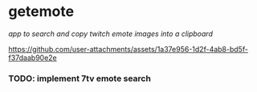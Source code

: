 # getemote
*app to search and copy twitch emote images into a clipboard*

https://github.com/user-attachments/assets/1a37e956-1d2f-4ab8-bd5f-f37daab90e2e

### TODO: implement 7tv emote search
